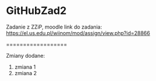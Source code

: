 # GitHubZad2

Zadanie z ZZiP, moodle
link do zadania:
https://el.us.edu.pl/wiinom/mod/assign/view.php?id=28866

==================

Zmiany dodane:
1. zmiana 1
2. zmiana 2